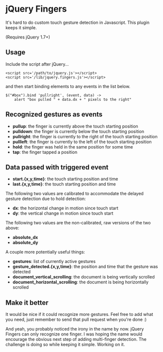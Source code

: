 # jQuery Fingers

It's hard to do custom touch gesture detection in Javascript. This plugin keeps it simple.

(Requires jQuery 1.7+)

## Usage

Include the script after jQuery...

    <script src='/path/to/jquery.js'></script>
    <script src='/lib/jquery.fingers.js'></script>

and then start binding elements to any events in the list below. 

    $("#box").bind 'pullright', (event, data) ->
        alert "box pulled " + data.dx + " pixels to the right"

## Recognized gestures as events

  * **pullup**: the finger is currently above the touch starting position
  * **pulldown**: the finger is currently below the touch starting position
  * **pullright**: the finger is currently to the right of the touch starting position
  * **pullleft**: the finger is currently to the left of the touch starting position
  * **hold**: the finger was held in the same position for some time
  * **tap**: the finger tapped a position

## Data passed with triggered event

  * **start.{x,y,time}**: the touch starting position and time
  * **last.{x,y,time}**: the touch starting position and time
  
  The following two values are calibrated to accommodate the delayed gesture detection due to hold detection:
  
  * **dx**: the horizontal change in motion since touch start
  * **dy**: the vertical change in motion since touch start
  
  The following two values are the non-calibrated, raw versions of the two above:
  
  * **absolute_dx**
  * **absolute_dy**
  
  A couple more potentially useful things:
  
  * **gestures**: list of currently active gestures
  * **gesture_detected.{x,y,time}**: the position and time that the gesture was detected
  * **document_vertical_scrolling**: the document is being vertically scrolled
  * **document_horizontal_scrolling**: the document is being horizontally scrolled
 
## Make it better

It would be nice if it could recognize more gestures. Feel free to add what you need, just remember to send that pull request when you're done :)

And yeah, you probably noticed the irony in the name by now. jQuery Fingers can only recognize one finger. I was hoping the name would encourage the obvious next step of adding multi-finger detection. The challenge is doing so while keeping it simple. Working on it.
